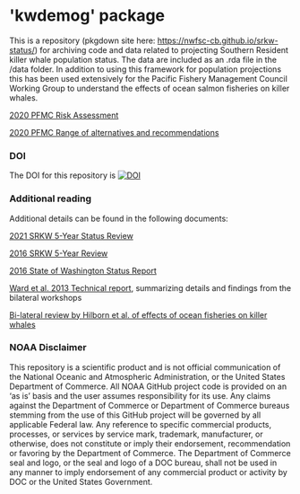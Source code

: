# 'kwdemog' package  

This is a repository (pkgdown site here: https://nwfsc-cb.github.io/srkw-status/) for archiving code and data related to projecting Southern Resident killer whale population status. The data are included as an .rda file in the /data folder. In addition to using this framework for population projections this has been used extensively for the Pacific Fishery Management Council Working Group to understand the effects of ocean salmon fisheries on killer whales. 

[2020 PFMC Risk Assessment](https://www.pcouncil.org/documents/2020/02/e-3-a-srkw-workgroup-report-1-electronic-only.pdf/)

[2020 PFMC Range of alternatives and recommendations](https://www.pcouncil.org/documents/2020/10/f-2-a-srkw-workgroup-report-1-pacific-fishery-management-council-salmon-fishery-management-plan-impacts-to-southern-resident-killer-whales-draft-range-of-alternatives-and-recommendations-with-strik.pdf/) 

### DOI

The DOI for this repository is [![DOI](https://zenodo.org/badge/339098194.svg)](https://zenodo.org/badge/latestdoi/339098194)

### Additional reading

Additional details can be found in the following documents:

[2021 SRKW 5-Year Status Review](https://www.fisheries.noaa.gov/resource/document/2021-southern-resident-killer-whales-orcinus-orca-5-year-review-summary-and)

[2016 SRKW 5-Year Review](https://www.noaa.gov/sites/default/files/legacy/document/2020/Oct/07354626151.pdf)

[2016 State of Washington Status Report](https://wdfw.wa.gov/sites/default/files/publications/01773/wdfw01773.pdf)

[Ward et al. 2013 Technical report](https://www.webapps.nwfsc.noaa.gov/assets/25/4647_08132013_113012_ImpactsOnSRKWsTM123WebFinal.pdf), summarizing details and findings from the bilateral workshops

[Bi-lateral review by Hilborn et al. of effects of ocean fisheries on killer whales](https://www.raincoast.org/wp-content/uploads/2009/07/kw-effects_of_salmon_fisheries_on_srkw-final-rpt.pdf)

### NOAA Disclaimer
This repository is a scientific product and is not official communication of the National Oceanic and Atmospheric Administration, or the United States Department of Commerce. All NOAA GitHub project code is provided on an ‘as is’ basis and the user assumes responsibility for its use. Any claims against the Department of Commerce or Department of Commerce bureaus stemming from the use of this GitHub project will be governed by all applicable Federal law. Any reference to specific commercial products, processes, or services by service mark, trademark, manufacturer, or otherwise, does not constitute or imply their endorsement, recommendation or favoring by the Department of Commerce. The Department of Commerce seal and logo, or the seal and logo of a DOC bureau, shall not be used in any manner to imply endorsement of any commercial product or activity by DOC or the United States Government.
